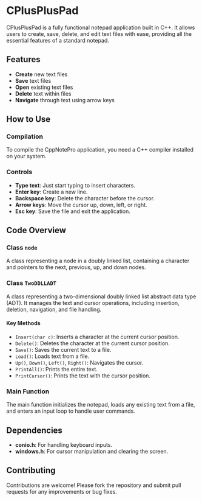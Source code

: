 # CPlusPlusPad
CPlusPlusPad is a fully functional notepad application built in C++. It allows users to create, save, delete, and edit text files with ease, providing all the essential features of a standard notepad.


## Features

- **Create** new text files
- **Save** text files
- **Open** existing text files
- **Delete** text within files
- **Navigate** through text using arrow keys

## How to Use

### Compilation

To compile the CppNotePro application, you need a C++ compiler installed on your system.


### Controls

- **Type text**: Just start typing to insert characters.
- **Enter key**: Create a new line.
- **Backspace key**: Delete the character before the cursor.
- **Arrow keys**: Move the cursor up, down, left, or right.
- **Esc key**: Save the file and exit the application.

## Code Overview

### Class `node`

A class representing a node in a doubly linked list, containing a character and pointers to the next, previous, up, and down nodes.

### Class `TwoDDLLADT`

A class representing a two-dimensional doubly linked list abstract data type (ADT). It manages the text and cursor operations, including insertion, deletion, navigation, and file handling.

#### Key Methods

- `Insert(char c)`: Inserts a character at the current cursor position.
- `Delete()`: Deletes the character at the current cursor position.
- `Save()`: Saves the current text to a file.
- `Load()`: Loads text from a file.
- `Up()`, `Down()`, `Left()`, `Right()`: Navigates the cursor.
- `PrintAll()`: Prints the entire text.
- `PrintCursor()`: Prints the text with the cursor position.

### Main Function

The main function initializes the notepad, loads any existing text from a file, and enters an input loop to handle user commands.

## Dependencies

- **conio.h**: For handling keyboard inputs.
- **windows.h**: For cursor manipulation and clearing the screen.

## Contributing

Contributions are welcome! Please fork the repository and submit pull requests for any improvements or bug fixes.
